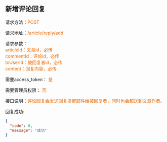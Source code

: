 ## 新增评论回复

<p>请求方法：<span style="color:#e96900">POST</p>
<p>请求地址：<span style="color:#e96900">/article/reply/add</span></p>
<p>请求参数：
<br>
<span style="color:#e96900">articleId：文章id，必传</span>
<br>
<span style="color:#e96900">commentId：评论id，必传</span>
<br>
<span style="color:#e96900">toUserId：被回复者id，必传</span>
<br>
<span style="color:#e96900">content：回复内容，必传</span>
<p>需要access_token： <span style="color:#e96900">是</span></p>
<p>需要管理员权限： <span style="color:#e96900">否</span></p>

<p>接口说明：<span style="color:#e96900">评论回复会发送回复提醒邮件给被回复者，同时也会超送到文章作者。</span></p>

回复成功:
```json
{
  "code": 0,
  "message": "成功"
}
```